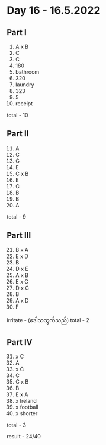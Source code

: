 # Day 16 - 16.5.2022

## Part I

1. A x B
2. C
3. C
4. 180
5. bathroom
6. 320
7. laundry
8. 323
9. 5
10. receipt

total - 10

## Part II

11. A
12. C
13. G
14. E
15. C x B
16. E
17. C
18. B
19. B
20. A

total - 9

## Part III

21. B x A
22. E x D
23. B
24. D x E
25. A x B
26. E x C
27. D x C
28. B
29. A x D
30. F

irritate - (ဒေါသထွက်သည်)
total - 2

## Part IV

31. x C
32. A
33. x C
34. C
35. C x B
36. B
37. E x A
38. x Ireland
39. x football
40. x shorter

total - 3

result - 24/40
